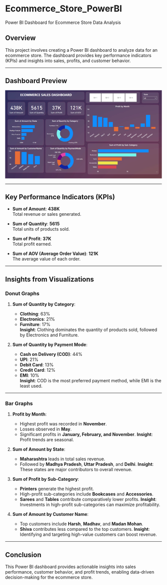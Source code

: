 # Ecommerce_Store_PowerBI
Power BI Dashboard for Ecommerce Store Data Analysis

## Overview
This project involves creating a Power BI dashboard to analyze data for an ecommerce store. The dashboard provides key performance indicators (KPIs) and insights into sales, profits, and customer behavior. 

---
## Dashboard Preview
![Ecommerce Store Dashboard](Dashboard_Ecommerce_Image.PNG)

---

## Key Performance Indicators (KPIs)
- **Sum of Amount**: **438K**  
  Total revenue or sales generated.
  
- **Sum of Quantity**: **5615**  
  Total units of products sold.
  
- **Sum of Profit**: **37K**  
  Total profit earned.
  
- **Sum of AOV (Average Order Value)**: **121K**  
  The average value of each order.

---

## Insights from Visualizations

### Donut Graphs
1. **Sum of Quantity by Category**:
   - **Clothing**: 63%  
   - **Electronics**: 21%  
   - **Furniture**: 17%  
   **Insight**: Clothing dominates the quantity of products sold, followed by Electronics and Furniture.

2. **Sum of Quantity by Payment Mode**:
   - **Cash on Delivery (COD)**: 44%  
   - **UPI**: 21%  
   - **Debit Card**: 13%  
   - **Credit Card**: 12%  
   - **EMI**: 10%  
   **Insight**: COD is the most preferred payment method, while EMI is the least used.

---

### Bar Graphs
1. **Profit by Month**:
   - Highest profit was recorded in **November**.
   - Losses observed in **May**.
   - Significant profits in **January, February, and November**.
   **Insight**: Profit trends are seasonal.

2. **Sum of Amount by State**:
   - **Maharashtra** leads in total sales revenue.
   - Followed by **Madhya Pradesh**, **Uttar Pradesh**, and **Delhi**.
   **Insight**: These states are major contributors to overall revenue.

3. **Sum of Profit by Sub-Category**:
   - **Printers** generate the highest profit.
   - High-profit sub-categories include **Bookcases** and **Accessories**.
   - **Sarees** and **Tables** contribute comparatively lower profits.
   **Insight**: Investments in high-profit sub-categories can maximize profitability.

4. **Sum of Amount by Customer Name**:
   - Top customers include **Harsh**, **Madhav**, and **Madan Mohan**.
   - **Shiva** contributes less compared to the top customers.
   **Insight**: Identifying and targeting high-value customers can boost revenue.

---

## Conclusion
This Power BI dashboard provides actionable insights into sales performance, customer behavior, and profit trends, enabling data-driven decision-making for the ecommerce store.


